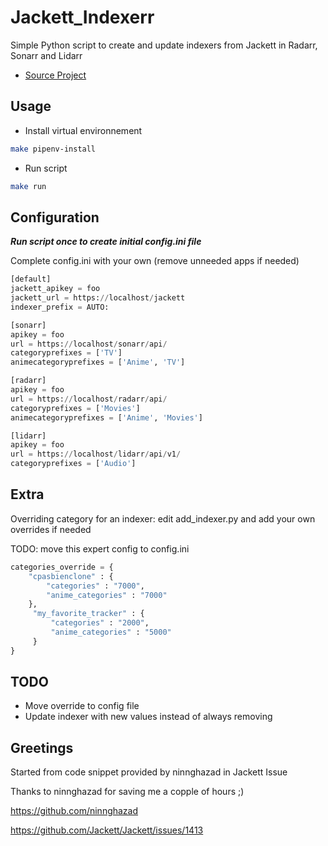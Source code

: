 # Jackett_Indexerr
Simple Python script to create and update indexers from Jackett in Radarr, Sonarr and Lidarr

* [Source Project](https://github.com/Guilhem23/Jackett_Indexerr)

## Usage

- Install virtual environnement
```bash
make pipenv-install
```
- Run script
```bash
make run
```

## Configuration

***Run script once to create initial config.ini file***

Complete config.ini with your own (remove unneeded apps if needed)

```python
[default]
jackett_apikey = foo
jackett_url = https://localhost/jackett
indexer_prefix = AUTO: 

[sonarr]
apikey = foo
url = https://localhost/sonarr/api/
categoryprefixes = ['TV']
animecategoryprefixes = ['Anime', 'TV']

[radarr]
apikey = foo
url = https://localhost/radarr/api/
categoryprefixes = ['Movies']
animecategoryprefixes = ['Anime', 'Movies']

[lidarr]
apikey = foo
url = https://localhost/lidarr/api/v1/
categoryprefixes = ['Audio']

```

## Extra

Overriding category for an indexer: edit add_indexer.py and add your own overrides if needed

TODO: move this expert config to config.ini

```python
categories_override = {
    "cpasbienclone" : {
        "categories" : "7000",
        "anime_categories" : "7000"
    },
     "my_favorite_tracker" : {
         "categories" : "2000",
         "anime_categories" : "5000"
     }
}
```
## TODO

- Move override to config file
- Update indexer with new values instead of always removing

## Greetings

Started from code snippet provided by ninnghazad in Jackett Issue

Thanks to ninnghazad for saving me a copple of hours ;)

https://github.com/ninnghazad

https://github.com/Jackett/Jackett/issues/1413
